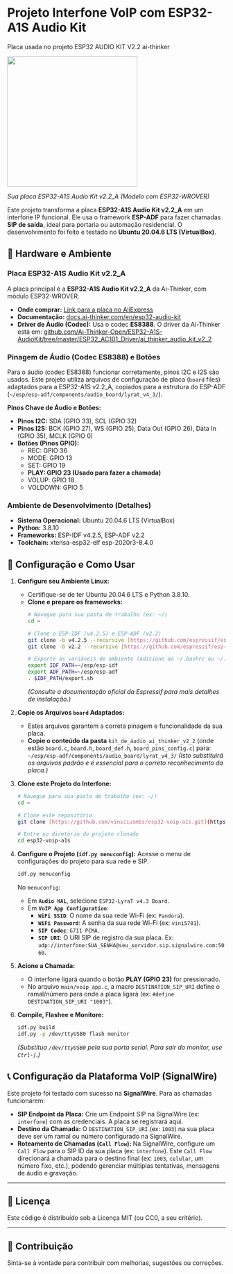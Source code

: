 # Projeto Interfone VoIP com ESP32-A1S Audio Kit
Placa usada no projeto ESP32 AUDIO KIT V2.2 ai-thinker



<img src="https://i.imgur.com/mkMh8gi.jpeg" width="300">


*Sua placa ESP32-A1S Audio Kit v2.2_A (Modelo com ESP32-WROVER)*

Este projeto transforma a placa **ESP32-A1S Audio Kit v2.2_A** em um interfone IP funcional. Ele usa o framework **ESP-ADF** para fazer chamadas **SIP de saída**, ideal para portaria ou automação residencial. O desenvolvimento foi feito e testado no **Ubuntu 20.04.6 LTS (VirtualBox)**.

## 🧰 Hardware e Ambiente

### Placa ESP32-A1S Audio Kit v2.2_A

A placa principal é a **ESP32-A1S Audio Kit v2.2_A** da Ai-Thinker, com módulo ESP32-WROVER.

* **Onde comprar:** [Link para a placa no AliExpress](https://pt.aliexpress.com/item/1005001889297112.html)
* **Documentação:** [docs.ai-thinker.com/en/esp32-audio-kit](https://docs.ai-thinker.com/en/esp32-audio-kit)
* **Driver de Áudio (Codec):** Usa o codec **ES8388**. O driver da Ai-Thinker está em: [github.com/Ai-Thinker-Open/ESP32-A1S-AudioKit/tree/master/ESP32_AC101_Driver/ai_thinker_audio_kit_v2_2](https://github.com/Ai-Thinker-Open/ESP32-A1S-AudioKit/tree/master/ESP32_AC101_Driver/ai_thinker_audio_kit_v2_2)

### Pinagem de Áudio (Codec ES8388) e Botões

Para o áudio (codec ES8388) funcionar corretamente, pinos I2C e I2S são usados. Este projeto utiliza arquivos de configuração de placa (`board` files) adaptados para a ESP32-A1S v2.2_A, copiados para a estrutura do ESP-ADF (`~/esp/esp-adf/components/audio_board/lyrat_v4_3/`).

**Pinos Chave de Áudio e Botões:**

* **Pinos I2C:** SDA (GPIO 33), SCL (GPIO 32)
* **Pinos I2S:** BCK (GPIO 27), WS (GPIO 25), Data Out (GPIO 26), Data In (GPIO 35), MCLK (GPIO 0)
* **Botões (Pinos GPIO):**
    * REC: GPIO 36
    * MODE: GPIO 13
    * SET: GPIO 19
    * **PLAY: GPIO 23 (Usado para fazer a chamada)**
    * VOLUP: GPIO 18
    * VOLDOWN: GPIO 5

### Ambiente de Desenvolvimento (Detalhes)

* **Sistema Operacional:** Ubuntu 20.04.6 LTS (VirtualBox)
* **Python:** 3.8.10
* **Frameworks:** ESP-IDF v4.2.5, ESP-ADF v2.2
* **Toolchain:** xtensa-esp32-elf esp-2020r3-8.4.0

## 🚀 Configuração e Como Usar

1.  **Configure seu Ambiente Linux:**
    * Certifique-se de ter Ubuntu 20.04.6 LTS e Python 3.8.10.
    * **Clone e prepare os frameworks:**
        ```bash
        # Navegue para sua pasta de trabalho (ex: ~/)
        cd ~

        # Clone o ESP-IDF (v4.2.5) e ESP-ADF (v2.2)
        git clone -b v4.2.5 --recursive [https://github.com/espressif/esp-idf.git](https://github.com/espressif/esp-idf.git) esp/esp-idf
        git clone -b v2.2 --recursive [https://github.com/espressif/esp-adf.git](https://github.com/espressif/esp-adf.git) esp/esp-adf

        # Exporte as variáveis de ambiente (adicione ao ~/.bashrc ou ~/.profile para que sejam permanentes)
        export IDF_PATH=~/esp/esp-idf
        export ADF_PATH=~/esp/esp-adf
        . $IDF_PATH/export.sh
        ```
        *(Consulte a documentação oficial da Espressif para mais detalhes de instalação.)*

2.  **Copie os Arquivos `board` Adaptados:**
    * Estes arquivos garantem a correta pinagem e funcionalidade da sua placa.
    * **Copie o conteúdo da pasta** `kit_de_áudio_ai_thinker_v2_2` (onde estão `board.c`, `board.h`, `board_def.h`, `board_pins_config.c`) para:
        `~/esp/esp-adf/components/audio_board/lyrat_v4_3/`
    *(Isto substituirá os arquivos padrão e é essencial para o correto reconhecimento da placa.)*

3.  **Clone este Projeto do Interfone:**
    ```bash
    # Navegue para sua pasta de trabalho (ex: ~/)
    cd ~

    # Clone este repositório
    git clone [https://github.com/viniciusmbs/esp32-voip-a1s.git](https://github.com/viniciusmbs/esp32-voip-a1s.git)

    # Entre no diretório do projeto clonado
    cd esp32-voip-a1s
    ```

4.  **Configure o Projeto (`idf.py menuconfig`):**
    Acesse o menu de configurações do projeto para sua rede e SIP.
    ```bash
    idf.py menuconfig
    ```
    No `menuconfig`:
    * Em **`Audio HAL`**, selecione `ESP32-LyraT v4.3 Board`.
    * Em **`VoIP App Configuration`**:
        * **`WiFi SSID`**: O nome da sua rede Wi-Fi (ex: `Pandora`).
        * **`WiFi Password`**: A senha da sua rede Wi-Fi (ex: `vini5701`).
        * **`SIP Codec`**: `G711 PCMA`.
        * **`SIP URI`**: O URI SIP de registro da sua placa. Ex: `udp://interfone:SUA_SENHA@seu_servidor.sip.signalwire.com:5060`.

5.  **Acione a Chamada:**
    * O interfone ligará quando o botão **PLAY (GPIO 23)** for pressionado.
    * No arquivo `main/voip_app.c`, a macro `DESTINATION_SIP_URI` define o ramal/número para onde a placa ligará (ex: `#define DESTINATION_SIP_URI "1003"`).

6.  **Compile, Flashee e Monitore:**
    ```bash
    idf.py build
    idf.py -p /dev/ttyUSB0 flash monitor
    ```
    *(Substitua `/dev/ttyUSB0` pela sua porta serial. Para sair do monitor, use `Ctrl-]`.)*

## 📞 Configuração da Plataforma VoIP (SignalWire)

Este projeto foi testado com sucesso na **SignalWire**. Para as chamadas funcionarem:

* **SIP Endpoint da Placa:** Crie um Endpoint SIP na SignalWire (ex: `interfone`) com as credenciais. A placa se registrará aqui.
* **Destino da Chamada:** O `DESTINATION_SIP_URI` (ex: `1003`) na sua placa deve ser um ramal ou número configurado na SignalWire.
* **Roteamento de Chamadas (`Call Flow`):** Na SignalWire, configure um `Call Flow` para o SIP ID da sua placa (ex: `interfone`). Este `Call Flow` direcionará a chamada para o destino final (ex: `1003`, `celular`, um número fixo, etc.), podendo gerenciar múltiplas tentativas, mensagens de áudio e gravação.

---

## 📄 Licença

Este código é distribuído sob a Licença MIT (ou CC0, a seu critério).

---

## 🌟 Contribuição

Sinta-se à vontade para contribuir com melhorias, sugestões ou correções.
